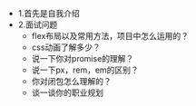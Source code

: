 - 1.首先是自我介绍
- 2.面试问题
    + flex布局以及常用方法，项目中怎么运用的？
    + css动画了解多少？
    + 说一下你对promise的理解？
    + 说一下px，rem，em的区别？
    + 你对闭包怎么理解的？
    + 谈一谈你的职业规划